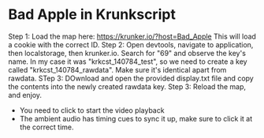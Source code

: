 # Bad Apple in Krunkscript

Step 1: Load the map here: https://krunker.io/?host=Bad_Apple This will load a cookie with the correct ID.
Step 2: Open devtools, navigate to application, then localstorage, then krunker.io. Search for "69" and observe the key's name. In my case it was "krkcst_140784_test", so we need to create a key called "krkcst_140784_rawdata". Make sure it's identical apart from rawdata.
STep 3: DOwnload and open the provided display.txt file and copy the contents into the newly created rawdata key.
Step 3: Reload the map, and enjoy.

- You need to click to start the video playback
- The ambient audio has timing cues to sync it up, make sure to click it at the correct time.
